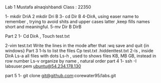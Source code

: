 Lab 1
Mustafa alnaqishbandi
Class : 22350
 
 
1- mkdir DriA
2 mkdir Dri B
3- cd Dir B
4-DirA, using easer name to remember , trying to avoid shits and upper cases latter ,keep fills names short and meaningful.
5-mv Dir B DirB
 
Part 2
1- Cd DirA ,
Touch test.txt
 
2-vim test.txt
Write the lines in the mode after that :wq save and quit {in windows}
Part 3
1-ls to list the files
Cp test.txt .hiddenttest.txt
2-ls , inside DirA
Ls-a all files with dots
Ls-h , used to shows files KB, MB GB, instead in row number
Ls-v organize by name , natural order
part 4
1- ssh -I labsuser.pem ubuntu@54.234.178.130
 
part 5
1- git clone git@github.com:corewater95/labs.git
